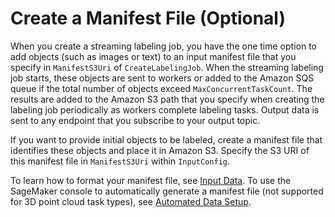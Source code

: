 # Create a Manifest File \(Optional\)<a name="sms-streaming-manifest"></a>

When you create a streaming labeling job, you have the one time option to add objects \(such as images or text\) to an input manifest file that you specify in `ManifestS3Uri` of `CreateLabelingJob`\. When the streaming labeling job starts, these objects are sent to workers or added to the Amazon SQS queue if the total number of objects exceed `MaxConcurrentTaskCount`\. The results are added to the Amazon S3 path that you specify when creating the labeling job periodically as workers complete labeling tasks\. Output data is sent to any endpoint that you subscribe to your output topic\. 

If you want to provide initial objects to be labeled, create a manifest file that identifies these objects and place it in Amazon S3\. Specify the S3 URI of this manifest file in `ManifestS3Uri` within `InputConfig`\.

To learn how to format your manifest file, see [Input Data](sms-data-input.md)\. To use the SageMaker console to automatically generate a manifest file \(not supported for 3D point cloud task types\), see [Automated Data Setup](sms-input-data-input-manifest.md#sms-console-create-manifest-file)\.